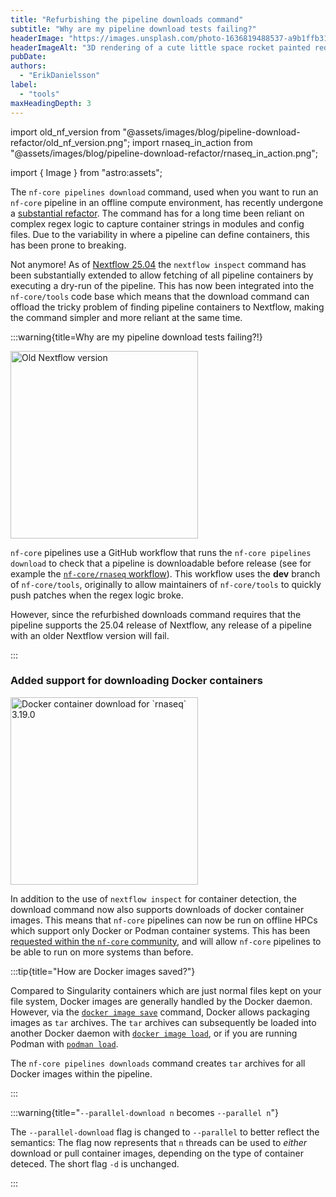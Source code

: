 ```yaml
---
title: "Refurbishing the pipeline downloads command"
subtitle: "Why are my pipeline download tests failing?"
headerImage: "https://images.unsplash.com/photo-1636819488537-a9b1ffb315ce"
headerImageAlt: "3D rendering of a cute little space rocket painted red and white with a fluffy smoke cloud coming out of it."
pubDate:
authors:
  - "ErikDanielsson"
label:
  - "tools"
maxHeadingDepth: 3
---
```


import old_nf_version from "@assets/images/blog/pipeline-download-refactor/old_nf_version.png";
import rnaseq_in_action from "@assets/images/blog/pipeline-download-refactor/rnaseq_in_action.png";

import { Image } from "astro:assets";

The `nf-core pipelines download` command, used when you want to run an `nf-core` pipeline in an offline compute environment, has recently undergone a [substantial refactor](https://github.com/nf-core/tools/pull/3634).
The command has for a long time been reliant on complex regex logic to capture container strings in modules and config files.
Due to the variability in where a pipeline can define containers, this has been prone to breaking.

Not anymore!
As of [Nextflow 25.04](https://www.nextflow.io/docs/latest/migrations/25-04.html) the `nextflow inspect` command has been substantially extended to allow fetching of all pipeline containers by executing a dry-run of the pipeline.
This has now been integrated into the `nf-core/tools` code base which means that the download command can offload the tricky problem of finding pipeline containers to Nextflow, making the command simpler and more reliant at the same time.

:::warning{title=Why are my pipeline download tests failing?!}

<Image src={old_nf_version} alt="Old Nextflow version" height="300" />

`nf-core` pipelines use a GitHub workflow that runs the `nf-core pipelines download` to check that a pipeline is downloadable before release (see for example the [`nf-core/rnaseq` workflow](https://github.com/nf-core/rnaseq/actions/workflows/download_pipeline.yml)).
This workflow uses the **dev** branch of `nf-core/tools`, originally to allow maintainers of `nf-core/tools` to quickly push patches when the regex logic broke.

However, since the refurbished downloads command requires that the pipeline supports the 25.04 release of Nextflow, any release of a pipeline with an older Nextflow version will fail.

:::

### Added support for downloading Docker containers

<Image src={rnaseq_in_action} alt="Docker container download for `rnaseq` 3.19.0" height="300" />

In addition to the use of `nextflow inspect` for container detection, the download command now also supports downloads of docker container images.
This means that `nf-core` pipelines can now be run on offline HPCs which support only Docker or Podman container systems.
This has been [requested within the `nf-core` community](https://github.com/nf-core/tools/issues/2309), and will allow `nf-core` pipelines to be able to run on more systems than before.

:::tip{title="How are Docker images saved?"}

Compared to Singularity containers which are just normal files kept on your file system, Docker images are generally handled by the Docker daemon.
However, via the [`docker image save`](https://docs.docker.com/reference/cli/docker/image/save/) command, Docker allows packaging images as `tar` archives.
The `tar` archives can subsequently be loaded into another Docker daemon with [`docker image load`](https://docs.docker.com/reference/cli/docker/image/load/), or if you are running Podman with [`podman load`](https://docs.podman.io/en/v5.0.2/markdown/podman-load.1.html).

The `nf-core pipelines downloads` command creates `tar` archives for all Docker images within the pipeline.

:::

:::warning{title="`--parallel-download n` becomes `--parallel n`"}

The `--parallel-download` flag is changed to `--parallel` to better reflect the semantics:
The flag now represents that `n` threads can be used to _either_ download or pull container images, depending on the type of container deteced.
The short flag `-d` is unchanged.

:::

